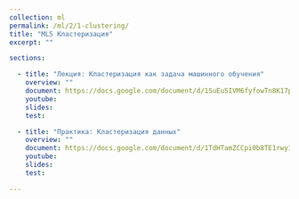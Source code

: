 ```yaml
---
collection: ml
permalink: /ml/2/1-clustering/
title: "ML5 Кластеризация"
excerpt: ""

sections:

  - title: "Лекция: Кластеризация как задача машинного обучения" 
    overview: ""
    document: https://docs.google.com/document/d/1SuEu5IVM6fyfowTn8K17pYFyXp2JB4ZamauXDiLNui8/edit?usp=sharing
    youtube:
    slides: 
    test:

  - title: "Практика: Кластеризация данных" 
    overview: ""
    document: https://docs.google.com/document/d/1TdHTamZCCpi0b8TE1rwy1HKM-juVAQPC/edit?usp=sharing&ouid=116003821381017651142&rtpof=true&sd=true
    youtube:
    slides:
    test:

---
```


